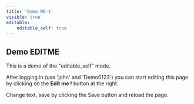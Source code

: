 ```yaml
---
title: 'Demo MD-1'
visible: true
editable:
    editable_self: true
---
```


## Demo EDITME

This is a demo of the "editable_self" mode.

After logging in (use 'john' and 'Demo0123') you can start editing this page by clicking on the <b>Edit me !</b> button at the right.

Change text, save by clicking the Save button and reload the page.
